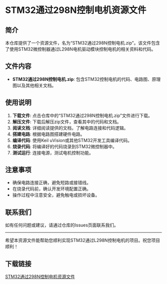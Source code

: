 # STM32通过298N控制电机资源文件

## 简介
本仓库提供了一个资源文件，名为“STM32通过298N控制电机.zip”。该文件包含了使用STM32微控制器通过L298N电机驱动模块控制电机的相关资料和代码。

## 文件内容
- **STM32通过298N控制电机.zip**: 包含STM32控制电机的代码、电路图、原理图以及其他相关文档。

## 使用说明
1. **下载文件**: 点击仓库中的“STM32通过298N控制电机.zip”文件进行下载。
2. **解压文件**: 下载后解压zip文件，查看其中的代码和文档。
3. **阅读文档**: 详细阅读提供的文档，了解电路连接和代码逻辑。
4. **搭建电路**: 根据电路图搭建硬件电路。
5. **编译代码**: 使用Keil uVision或其他STM32开发工具编译代码。
6. **烧录代码**: 将编译好的代码烧录到STM32微控制器中。
7. **测试运行**: 连接电源，测试电机控制功能。

## 注意事项
- 确保电路连接正确，避免短路或接错线。
- 在烧录代码前，确认开发环境配置正确。
- 操作过程中注意安全，避免触电或损坏设备。

## 联系我们
如有任何问题或建议，请通过仓库的Issues页面联系我们。

---

希望本资源文件能帮助您顺利实现STM32通过L298N控制电机的项目。祝您项目顺利！

## 下载链接

[STM32通过298N控制电机资源文件](https://pan.quark.cn/s/2e17caa26e2a)